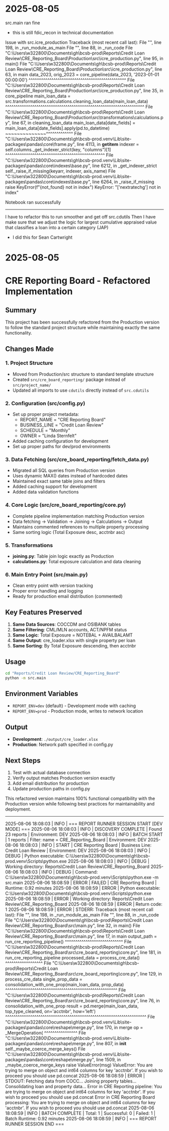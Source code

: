 # 2025-08-05
src.main ran fine
- this is still fdic_recon in technical documentation

Issue with src.icre_production
Traceback (most recent call last):
  File "<frozen runpy>", line 198, in _run_module_as_main
  File "<frozen runpy>", line 88, in _run_code
  File "C:\Users\w322800\Documents\gh\bcsb-prod\Reports\Credit Loan Review\CRE_Reporting_Board\Production\src\icre_production.py", line 95, in <module>
    main()
  File "C:\Users\w322800\Documents\gh\bcsb-prod\Reports\Credit Loan Review\CRE_Reporting_Board\Production\src\icre_production.py", line 63, in main
    data_2023, orig_2023 = core_pipeline(data_2023, '2023-01-01 00:00:00')
                           ^^^^^^^^^^^^^^^^^^^^^^^^^^^^^^^^^^^^^^^^^^^^^^^
  File "C:\Users\w322800\Documents\gh\bcsb-prod\Reports\Credit Loan Review\CRE_Reporting_Board\Production\src\icre_production.py", line 35, in core_pipeline
    main_loan_data = src.transformations.calculations.cleaning_loan_data(main_loan_data)
                     ^^^^^^^^^^^^^^^^^^^^^^^^^^^^^^^^^^^^^^^^^^^^^^^^^^^^^^^^^^^^^^^^^^^
  File "C:\Users\w322800\Documents\gh\bcsb-prod\Reports\Credit Loan Review\CRE_Reporting_Board\Production\src\transformations\calculations.py", line 67, in cleaning_loan_data
    main_loan_data[date_fields] = main_loan_data[date_fields].apply(pd.to_datetime)
                                  ~~~~~~~~~~~~~~^^^^^^^^^^^^^
  File "C:\Users\w322800\Documents\gh\bcsb-prod\.venv\Lib\site-packages\pandas\core\frame.py", line 4113, in __getitem__
    indexer = self.columns._get_indexer_strict(key, "columns")[1]
              ^^^^^^^^^^^^^^^^^^^^^^^^^^^^^^^^^^^^^^^^^^^^^^^^
  File "C:\Users\w322800\Documents\gh\bcsb-prod\.venv\Lib\site-packages\pandas\core\indexes\base.py", line 6212, in _get_indexer_strict
    self._raise_if_missing(keyarr, indexer, axis_name)
  File "C:\Users\w322800\Documents\gh\bcsb-prod\.venv\Lib\site-packages\pandas\core\indexes\base.py", line 6264, in _raise_if_missing
    raise KeyError(f"{not_found} not in index")
KeyError: "['nextratechg'] not in index"


Notebook ran successfully

---

I have to refactor this to run smoother and get off src.cdutils
Then I have make sure that we adjust the logic for largest cumulative appraised value that classifies a loan into a certain category (JAP)
- I did this for Sean Cartwright

# 2025-08-05
# CRE Reporting Board - Refactored Implementation

## Summary

This project has been successfully refactored from the Production version to follow the standard project structure while maintaining exactly the same functionality.

## Changes Made

### 1. Project Structure
- Moved from Production/src structure to standard template structure
- Created `src/cre_board_reporting/` package instead of `src/project_name/`
- Updated all imports to use `cdutils` directly instead of `src.cdutils`

### 2. Configuration (src/config.py)
- Set up proper project metadata:
  - REPORT_NAME = "CRE Reporting Board"
  - BUSINESS_LINE = "Credit Loan Review" 
  - SCHEDULE = "Monthly"
  - OWNER = "Linda Sternfelt"
- Added caching configuration for development
- Set up proper paths for dev/prod environments

### 3. Data Fetching (src/cre_board_reporting/fetch_data.py)
- Migrated all SQL queries from Production version
- Uses dynamic MAX() dates instead of hardcoded dates
- Maintained exact same table joins and filters
- Added caching support for development
- Added data validation functions

### 4. Core Logic (src/cre_board_reporting/core.py)
- Complete pipeline implementation matching Production version
- Data fetching → Validation → Joining → Calculations → Output
- Maintains commented references to multiple property processing
- Same sorting logic (Total Exposure desc, acctnbr asc)

### 5. Transformations
- **joining.py**: Table join logic exactly as Production
- **calculations.py**: Total exposure calculation and data cleaning

### 6. Main Entry Point (src/main.py)
- Clean entry point with version tracking
- Proper error handling and logging
- Ready for production email distribution (commented)

## Key Features Preserved

1. **Same Data Sources**: COCCDM and OSIBANK tables
2. **Same Filtering**: CML/MLN accounts, ACT/NPFM status
3. **Same Logic**: Total Exposure = NOTEBAL + AVAILBALAMT
4. **Same Output**: cre_loader.xlsx with single property per loan
5. **Same Sorting**: By Total Exposure descending, then acctnbr

## Usage

```bash
cd "Reports/Credit Loan Review/CRE_Reporting_Board"
python -m src.main
```

## Environment Variables

- `REPORT_ENV=dev` (default) - Development mode with caching
- `REPORT_ENV=prod` - Production mode, writes to network location

## Output

- **Development**: `./output/cre_loader.xlsx`
- **Production**: Network path specified in config.py

## Next Steps

1. Test with actual database connection
2. Verify output matches Production version exactly
3. Add email distribution for production
4. Update production paths in config.py

This refactored version maintains 100% functional compatibility with the Production version while following best practices for maintainability and deployment.


----

2025-08-06 18:08:03 | INFO | === REPORT RUNNER SESSION START [DEV MODE] ===
2025-08-06 18:08:03 | INFO | DISCOVERY COMPLETE | Found 23 reports | Environment: DEV
2025-08-06 18:08:03 | INFO | BATCH START | 1 reports | Filter: name = CRE_Reporting_Board | Environment: DEV
2025-08-06 18:08:03 | INFO | START | CRE Reporting Board | Business Line: Credit Loan Review | Environment: DEV
2025-08-06 18:08:03 | INFO | DEBUG | Python executable: C:\Users\w322800\Documents\gh\bcsb-prod\.venv\Scripts\python.exe
2025-08-06 18:08:03 | INFO | DEBUG | Working directory: Reports\Credit Loan Review\CRE_Reporting_Board
2025-08-06 18:08:03 | INFO | DEBUG | Command: C:\Users\w322800\Documents\gh\bcsb-prod\.venv\Scripts\python.exe -m src.main
2025-08-06 18:08:59 | ERROR | FAILED | CRE Reporting Board | Runtime: 0.92 minutes
2025-08-06 18:08:59 | ERROR | Python executable: C:\Users\w322800\Documents\gh\bcsb-prod\.venv\Scripts\python.exe
2025-08-06 18:08:59 | ERROR | Working directory: Reports\Credit Loan Review\CRE_Reporting_Board
2025-08-06 18:08:59 | ERROR | Return code: 1
2025-08-06 18:08:59 | ERROR | STDERR:
Traceback (most recent call last):
  File "<frozen runpy>", line 198, in _run_module_as_main
  File "<frozen runpy>", line 88, in _run_code
  File "C:\Users\w322800\Documents\gh\bcsb-prod\Reports\Credit Loan Review\CRE_Reporting_Board\src\main.py", line 32, in <module>
    main()
  File "C:\Users\w322800\Documents\gh\bcsb-prod\Reports\Credit Loan Review\CRE_Reporting_Board\src\main.py", line 17, in main
    output_path = run_cre_reporting_pipeline()
                  ^^^^^^^^^^^^^^^^^^^^^^^^^^^^
  File "C:\Users\w322800\Documents\gh\bcsb-prod\Reports\Credit Loan Review\CRE_Reporting_Board\src\cre_board_reporting\core.py", line 181, in run_cre_reporting_pipeline
    processed_data = process_cre_data()
                     ^^^^^^^^^^^^^^^^^^
  File "C:\Users\w322800\Documents\gh\bcsb-prod\Reports\Credit Loan Review\CRE_Reporting_Board\src\cre_board_reporting\core.py", line 129, in process_cre_data
    single_prop_data = consolidation_with_one_prop(main_loan_data, prop_data)
                       ^^^^^^^^^^^^^^^^^^^^^^^^^^^^^^^^^^^^^^^^^^^^^^^^^^^^^^
  File "C:\Users\w322800\Documents\gh\bcsb-prod\Reports\Credit Loan Review\CRE_Reporting_Board\src\cre_board_reporting\core.py", line 76, in consolidation_with_one_prop
    result = pd.merge(main_loan_data, top_type_cleaned, on='acctnbr', how='left')
             ^^^^^^^^^^^^^^^^^^^^^^^^^^^^^^^^^^^^^^^^^^^^^^^^^^^^^^^^^^^^^^^^^^^^
  File "C:\Users\w322800\Documents\gh\bcsb-prod\.venv\Lib\site-packages\pandas\core\reshape\merge.py", line 170, in merge
    op = _MergeOperation(
         ^^^^^^^^^^^^^^^^
  File "C:\Users\w322800\Documents\gh\bcsb-prod\.venv\Lib\site-packages\pandas\core\reshape\merge.py", line 807, in __init__
    self._maybe_coerce_merge_keys()
  File "C:\Users\w322800\Documents\gh\bcsb-prod\.venv\Lib\site-packages\pandas\core\reshape\merge.py", line 1509, in _maybe_coerce_merge_keys
    raise ValueError(msg)
ValueError: You are trying to merge on object and int64 columns for key 'acctnbr'. If you wish to proceed you should use pd.concat
2025-08-06 18:08:59 | ERROR | STDOUT:
Fetching data from COCC...
Joining property tables...
Consolidating loan and property data...
Error in CRE Reporting pipeline: You are trying to merge on object and int64 columns for key 'acctnbr'. If you wish to proceed you should use pd.concat
Error in CRE Reporting Board processing: You are trying to merge on object and int64 columns for key 'acctnbr'. If you wish to proceed you should use pd.concat
2025-08-06 18:08:59 | INFO | BATCH COMPLETE | Total: 1 | Successful: 0 | Failed: 1 | Batch Runtime: 0.92 minutes
2025-08-06 18:08:59 | INFO | === REPORT RUNNER SESSION END ===
